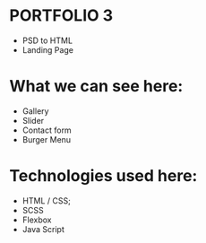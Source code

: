 # PORTFOLIO 3

- PSD to HTML
- Landing Page

# What we can see here:
- Gallery
- Slider
- Contact form
- Burger Menu

# Technologies used here:
- HTML / CSS;
- SCSS
- Flexbox
- Java Script
